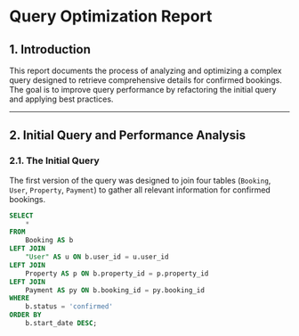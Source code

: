 # Query Optimization Report

## 1. Introduction

This report documents the process of analyzing and optimizing a complex query designed to retrieve comprehensive details for confirmed bookings. The goal is to improve query performance by refactoring the initial query and applying best practices.

---

## 2. Initial Query and Performance Analysis

### 2.1. The Initial Query

The first version of the query was designed to join four tables (`Booking`, `User`, `Property`, `Payment`) to gather all relevant information for confirmed bookings.

```sql
SELECT
    *
FROM
    Booking AS b
LEFT JOIN
    "User" AS u ON b.user_id = u.user_id
LEFT JOIN
    Property AS p ON b.property_id = p.property_id
LEFT JOIN
    Payment AS py ON b.booking_id = py.booking_id
WHERE
    b.status = 'confirmed'
ORDER BY
    b.start_date DESC;